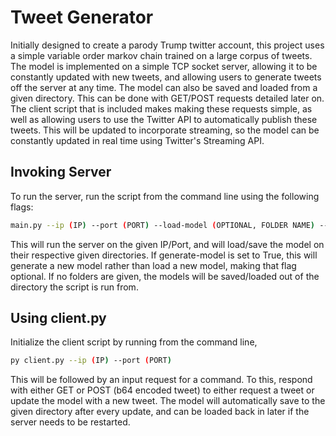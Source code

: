 # Tweet Generator

Initially designed to create a parody Trump twitter account, this project uses a simple variable order markov chain trained on a large corpus of tweets. The model is implemented on a simple TCP socket server, allowing it to be constantly updated with new tweets, and allowing users to generate tweets off the server at any time. The model can also be saved and loaded from a given directory. This can be done with GET/POST requests detailed later on. The client script that is included makes making these requests simple, as well as allowing users to use the Twitter API to automatically publish these tweets. This will be updated to incorporate streaming, so the model can be constantly updated in real time using Twitter's Streaming API.

## Invoking Server

To run the server, run the script from the command line using the following flags:
```bash
main.py --ip (IP) --port (PORT) --load-model (OPTIONAL, FOLDER NAME) --save-model (OPTIONAL, FOLDER NAME) --generate-model (OPTIONAL, Default = False, True/False)
```
This will run the server on the given IP/Port, and will load/save the model on their respective given directories. If generate-model is set to True, this will generate a new model rather than load a new model, making that flag optional. If no folders are given, the models will be saved/loaded out of the directory the script is run from.

## Using client.py

Initialize the client script by running from the command line,
```bash
py client.py --ip (IP) --port (PORT)
```
This will be followed by an input request for a command. To this, respond with either GET or POST (b64 encoded tweet) to either request a tweet or update the model with a new tweet. The model will automatically save to the given directory after every update, and can be loaded back in later if the server needs to be restarted.
